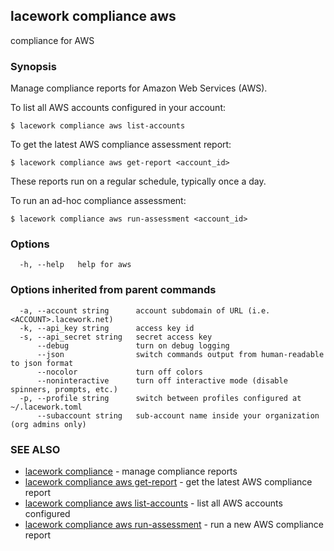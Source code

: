## lacework compliance aws

compliance for AWS

### Synopsis

Manage compliance reports for Amazon Web Services (AWS).

To list all AWS accounts configured in your account:

    $ lacework compliance aws list-accounts

To get the latest AWS compliance assessment report:

    $ lacework compliance aws get-report <account_id>

These reports run on a regular schedule, typically once a day.

To run an ad-hoc compliance assessment:

    $ lacework compliance aws run-assessment <account_id>


### Options

```
  -h, --help   help for aws
```

### Options inherited from parent commands

```
  -a, --account string      account subdomain of URL (i.e. <ACCOUNT>.lacework.net)
  -k, --api_key string      access key id
  -s, --api_secret string   secret access key
      --debug               turn on debug logging
      --json                switch commands output from human-readable to json format
      --nocolor             turn off colors
      --noninteractive      turn off interactive mode (disable spinners, prompts, etc.)
  -p, --profile string      switch between profiles configured at ~/.lacework.toml
      --subaccount string   sub-account name inside your organization (org admins only)
```

### SEE ALSO

* [lacework compliance](lacework_compliance.md)	 - manage compliance reports
* [lacework compliance aws get-report](lacework_compliance_aws_get-report.md)	 - get the latest AWS compliance report
* [lacework compliance aws list-accounts](lacework_compliance_aws_list-accounts.md)	 - list all AWS accounts configured
* [lacework compliance aws run-assessment](lacework_compliance_aws_run-assessment.md)	 - run a new AWS compliance report

